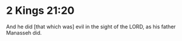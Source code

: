 # 2 Kings 21:20

And he did [that which was] evil in the sight of the LORD, as his father Manasseh did.